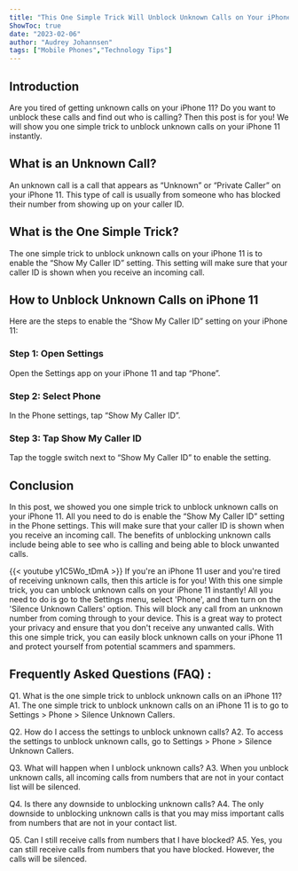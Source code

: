 ```yaml
---
title: "This One Simple Trick Will Unblock Unknown Calls on Your iPhone 11 Instantly!"
ShowToc: true 
date: "2023-02-06"
author: "Audrey Johannsen" 
tags: ["Mobile Phones","Technology Tips"]
---
```

## Introduction

Are you tired of getting unknown calls on your iPhone 11? Do you want to unblock these calls and find out who is calling? Then this post is for you! We will show you one simple trick to unblock unknown calls on your iPhone 11 instantly.

## What is an Unknown Call?

An unknown call is a call that appears as “Unknown” or “Private Caller” on your iPhone 11. This type of call is usually from someone who has blocked their number from showing up on your caller ID.

## What is the One Simple Trick?

The one simple trick to unblock unknown calls on your iPhone 11 is to enable the “Show My Caller ID” setting. This setting will make sure that your caller ID is shown when you receive an incoming call.

## How to Unblock Unknown Calls on iPhone 11

Here are the steps to enable the “Show My Caller ID” setting on your iPhone 11:

### Step 1: Open Settings

Open the Settings app on your iPhone 11 and tap “Phone”.

### Step 2: Select Phone

In the Phone settings, tap “Show My Caller ID”.

### Step 3: Tap Show My Caller ID

Tap the toggle switch next to “Show My Caller ID” to enable the setting.

## Conclusion

In this post, we showed you one simple trick to unblock unknown calls on your iPhone 11. All you need to do is enable the “Show My Caller ID” setting in the Phone settings. This will make sure that your caller ID is shown when you receive an incoming call. The benefits of unblocking unknown calls include being able to see who is calling and being able to block unwanted calls.

{{< youtube y1C5Wo_tDmA >}} 
If you're an iPhone 11 user and you're tired of receiving unknown calls, then this article is for you! With this one simple trick, you can unblock unknown calls on your iPhone 11 instantly! All you need to do is go to the Settings menu, select 'Phone', and then turn on the 'Silence Unknown Callers' option. This will block any call from an unknown number from coming through to your device. This is a great way to protect your privacy and ensure that you don't receive any unwanted calls. With this one simple trick, you can easily block unknown calls on your iPhone 11 and protect yourself from potential scammers and spammers.

## Frequently Asked Questions (FAQ) :
Q1. What is the one simple trick to unblock unknown calls on an iPhone 11?
A1. The one simple trick to unblock unknown calls on an iPhone 11 is to go to Settings > Phone > Silence Unknown Callers.

Q2. How do I access the settings to unblock unknown calls?
A2. To access the settings to unblock unknown calls, go to Settings > Phone > Silence Unknown Callers.

Q3. What will happen when I unblock unknown calls?
A3. When you unblock unknown calls, all incoming calls from numbers that are not in your contact list will be silenced.

Q4. Is there any downside to unblocking unknown calls?
A4. The only downside to unblocking unknown calls is that you may miss important calls from numbers that are not in your contact list.

Q5. Can I still receive calls from numbers that I have blocked?
A5. Yes, you can still receive calls from numbers that you have blocked. However, the calls will be silenced.


